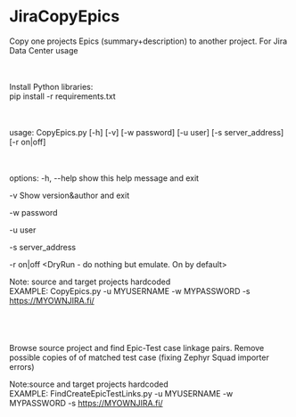 # JiraCopyEpics
Copy one projects Epics (summary+description) to another project. For Jira Data Center usage
<br />
<br />
<br />

Install Python libraries:  
pip install -r requirements.txt    
<br />
<br />

    
usage: CopyEpics.py [-h] [-v] [-w password] [-u user] [-s server_address] [-r on|off]  
<br />
<br />


options:
  -h, --help         show this help message and exit
  
  -v                 Show version&author and exit
  
  -w password        <JIRA password>
  
  -u user            <JIRA user account>
  
  -s server_address  <JIRA service>
  
  -r on|off          <DryRun - do nothing but emulate. On by default>
  
  
Note: source and target projects hardcoded  
EXAMPLE: CopyEpics.py -u MYUSERNAME -w MYPASSWORD -s https://MYOWNJIRA.fi/  
<br />
<br />
<br />
<br />
Browse source project and find Epic-Test case linkage pairs. Remove possible copies of of matched test case (fixing Zephyr Squad importer errors)

Note:source and target projects hardcoded   
EXAMPLE: FindCreateEpicTestLinks.py -u MYUSERNAME -w MYPASSWORD -s https://MYOWNJIRA.fi/ 